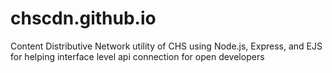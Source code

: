 # chscdn.github.io
Content Distributive Network utility of CHS using Node.js, Express, and EJS for helping interface level api connection for open developers
